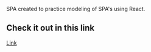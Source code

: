 SPA created to practice modeling of SPA's using React.

## Check it out in this link
[Link](porto-truck-spa.vercel.app)